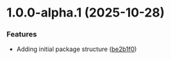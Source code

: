 # 1.0.0-alpha.1 (2025-10-28)


### Features

* Adding initial package structure ([be2b1f0](https://github.com/futeq/futeq-core-packages/commit/be2b1f03f60063a260e98452d105d94b8e453bbd))
